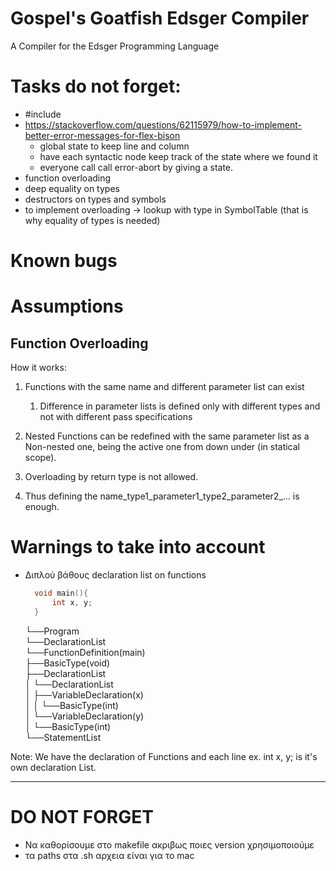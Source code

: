 # Gospel's Goatfish Edsger Compiler
A Compiler for the Edsger Programming Language

# Tasks do not forget:
- #include
- https://stackoverflow.com/questions/62115979/how-to-implement-better-error-messages-for-flex-bison
  - global state to keep line and column
  - have each syntactic node keep track of the state where we found it
  - everyone call call error-abort by giving a state.
- function overloading
- deep equality on types
- destructors on types and symbols
- to implement overloading -> lookup with type in SymbolTable (that is why equality of types is needed) 

# Known bugs

# Assumptions

## Function Overloading
How it works:
1. Functions with the same name and different parameter list can exist
   1. Difference in parameter lists is defined only with different types and not with different pass specifications
2. Nested Functions can be redefined with the same parameter list as a Non-nested one, being the active one from down under (in statical scope).
3. Overloading by return type is not allowed.

3. Thus defining the name_type1_parameter1_type2_parameter2_... is enough.


# Warnings to take into account
- Διπλού βάθους declaration list on functions
  ``` C
	void main(){
		int x, y;
	}
  ```
  └──Program <br />
    └──DeclarationList <br />
        └──FunctionDefinition(main) <br />
            ├──BasicType(void) <br />
            ├──DeclarationList <br />
            │   └──DeclarationList <br />
            │       ├──VariableDeclaration(x) <br />
            │       │   └──BasicType(int) <br />
            │       └──VariableDeclaration(y) <br />
            │           └──BasicType(int) <br />
            └──StatementList <br />

Note:
We have the declaration of Functions and each line
ex. int x, y; is it's own declaration List.

---
# DO NOT FORGET
- Να καθορίσουμε στο makefile ακριβως ποιες version χρησιμοποιούμε 
- τα paths στα .sh αρχεια είναι για το mac 
